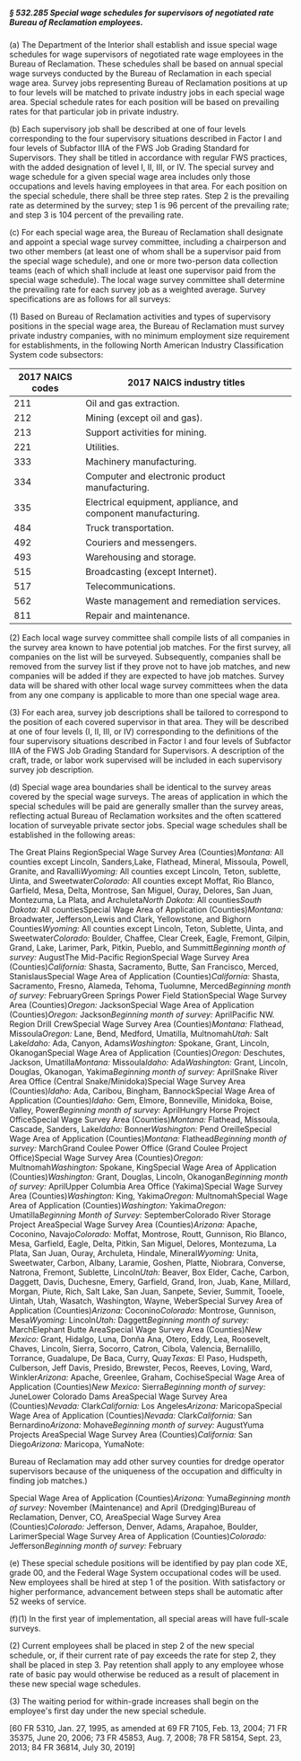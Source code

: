 ##### § 532.285 Special wage schedules for supervisors of negotiated rate Bureau of Reclamation employees. #####

(a) The Department of the Interior shall establish and issue special wage schedules for wage supervisors of negotiated rate wage employees in the Bureau of Reclamation. These schedules shall be based on annual special wage surveys conducted by the Bureau of Reclamation in each special wage area. Survey jobs representing Bureau of Reclamation positions at up to four levels will be matched to private industry jobs in each special wage area. Special schedule rates for each position will be based on prevailing rates for that particular job in private industry.

(b) Each supervisory job shall be described at one of four levels corresponding to the four supervisory situations described in Factor I and four levels of Subfactor IIIA of the FWS Job Grading Standard for Supervisors. They shall be titled in accordance with regular FWS practices, with the added designation of level I, II, III, or IV. The special survey and wage schedule for a given special wage area includes only those occupations and levels having employees in that area. For each position on the special schedule, there shall be three step rates. Step 2 is the prevailing rate as determined by the survey; step 1 is 96 percent of the prevailing rate; and step 3 is 104 percent of the prevailing rate.

(c) For each special wage area, the Bureau of Reclamation shall designate and appoint a special wage survey committee, including a chairperson and two other members (at least one of whom shall be a supervisor paid from the special wage schedule), and one or more two-person data collection teams (each of which shall include at least one supervisor paid from the special wage schedule). The local wage survey committee shall determine the prevailing rate for each survey job as a weighted average. Survey specifications are as follows for all surveys:

(1) Based on Bureau of Reclamation activities and types of supervisory positions in the special wage area, the Bureau of Reclamation must survey private industry companies, with no minimum employment size requirement for establishments, in the following North American Industry Classification System code subsectors:

|2017 NAICS codes|                 2017 NAICS industry titles                  |
|----------------|-------------------------------------------------------------|
|      211       |                   Oil and gas extraction.                   |
|      212       |                Mining (except oil and gas).                 |
|      213       |               Support activities for mining.                |
|      221       |                         Utilities.                          |
|      333       |                  Machinery manufacturing.                   |
|      334       |       Computer and electronic product manufacturing.        |
|      335       |Electrical equipment, appliance, and component manufacturing.|
|      484       |                    Truck transportation.                    |
|      492       |                  Couriers and messengers.                   |
|      493       |                  Warehousing and storage.                   |
|      515       |               Broadcasting (except Internet).               |
|      517       |                     Telecommunications.                     |
|      562       |         Waste management and remediation services.          |
|      811       |                   Repair and maintenance.                   |

(2) Each local wage survey committee shall compile lists of all companies in the survey area known to have potential job matches. For the first survey, all companies on the list will be surveyed. Subsequently, companies shall be removed from the survey list if they prove not to have job matches, and new companies will be added if they are expected to have job matches. Survey data will be shared with other local wage survey committees when the data from any one company is applicable to more than one special wage area.

(3) For each area, survey job descriptions shall be tailored to correspond to the position of each covered supervisor in that area. They will be described at one of four levels (I, II, III, or IV) corresponding to the definitions of the four supervisory situations described in Factor I and four levels of Subfactor IIIA of the FWS Job Grading Standard for Supervisors. A description of the craft, trade, or labor work supervised will be included in each supervisory survey job description.

(d) Special wage area boundaries shall be identical to the survey areas covered by the special wage surveys. The areas of application in which the special schedules will be paid are generally smaller than the survey areas, reflecting actual Bureau of Reclamation worksites and the often scattered location of surveyable private sector jobs. Special wage schedules shall be established in the following areas:

The Great Plains RegionSpecial Wage Survey Area (Counties)*Montana:* All counties except Lincoln, Sanders,Lake, Flathead, Mineral, Missoula, Powell, Granite, and Ravalli*Wyoming:* All counties except Lincoln, Teton, sublette, Uinta, and Sweetwater*Colorado:* All counties except Moffat, Rio Blanco, Garfield, Mesa, Delta, Montrose, San Miguel, Ouray, Delores, San Juan, Montezuma, La Plata, and Archuleta*North Dakota:* All counties*South Dakota:* All countiesSpecial Wage Area of Application (Counties)*Montana:* Broadwater, Jefferson,Lewis and Clark, Yellowstone, and Bighorn Counties*Wyoming:* All counties except Lincoln, Teton, Sublette, Uinta, and Sweetwater*Colorado:* Boulder, Chaffee, Clear Creek, Eagle, Fremont, Gilpin, Grand, Lake, Larimer, Park, Pitkin, Pueblo, and Summitt*Beginning month of survey:* AugustThe Mid-Pacific RegionSpecial Wage Survey Area (Counties)*California:* Shasta, Sacramento, Butte, San Francisco, Merced, StanislausSpecial Wage Area of Application (Counties)*California:* Shasta, Sacramento, Fresno, Alameda, Tehoma, Tuolumne, Merced*Beginning month of survey:* FebruaryGreen Springs Power Field StationSpecial Wage Survey Area (Counties)*Oregon:* JacksonSpecial Wage Area of Application (Counties)*Oregon:* Jackson*Beginning month of survey:* AprilPacific NW. Region Drill CrewSpecial Wage Survey Area (Counties)*Montana:* Flathead, Missoula*Oregon:* Lane, Bend, Medford, Umatilla, Multnomah*Utah:* Salt Lake*Idaho:* Ada, Canyon, Adams*Washington:* Spokane, Grant, Lincoln, OkanoganSpecial Wage Area of Application (Counties)*Oregon:* Deschutes, Jackson, Umatilla*Montana:* Missoula*Idaho:* Ada*Washington:* Grant, Lincoln, Douglas, Okanogan, Yakima*Beginning month of survey:* AprilSnake River Area Office (Central Snake/Minidoka)Special Wage Survey Area (Counties)*Idaho:* Ada, Caribou, Bingham, BannockSpecial Wage Area of Application (Counties)*Idaho:* Gem, Elmore, Bonneville, Minidoka, Boise, Valley, Power*Beginning month of survey:* AprilHungry Horse Project OfficeSpecial Wage Survey Area (Counties)*Montana:* Flathead, Missoula, Cascade, Sanders, Lake*Idaho:* Bonner*Washington:* Pend OreilleSpecial Wage Area of Application (Counties)*Montana:* Flathead*Beginning month of survey:* MarchGrand Coulee Power Office (Grand Coulee Project Office)Special Wage Survey Area (Counties)*Oregon:* Multnomah*Washington:* Spokane, KingSpecial Wage Area of Application (Counties)*Washington:* Grant, Douglas, Lincoln, Okanogan*Beginning month of survey:* AprilUpper Columbia Area Office (Yakima)Special Wage Survey Area (Counties)*Washington:* King, Yakima*Oregon:* MultnomahSpecial Wage Area of Application (Counties)*Washington:* Yakima*Oregon:* Umatilla*Beginning Month of Survey:* SeptemberColorado River Storage Project AreaSpecial Wage Survey Area (Counties)*Arizona:* Apache, Coconino, Navajo*Colorado:* Moffat, Montrose, Routt, Gunnison, Rio Blanco, Mesa, Garfield, Eagle, Delta, Pitkin, San Miguel, Delores, Montezuma, La Plata, San Juan, Ouray, Archuleta, Hindale, Mineral*Wyoming:* Unita, Sweetwater, Carbon, Albany, Laramie, Goshen, Platte, Niobrara, Converse, Natrona, Fremont, Sublette, Lincoln*Utah:* Beaver, Box Elder, Cache, Carbon, Daggett, Davis, Duchesne, Emery, Garfield, Grand, Iron, Juab, Kane, Millard, Morgan, Piute, Rich, Salt Lake, San Juan, Sanpete, Sevier, Summit, Tooele, Uintah, Utah, Wasatch, Washington, Wayne, WeberSpecial Survey Area of Application (Counties)*Arizona:* Coconino*Colorado:* Montrose, Gunnison, Mesa*Wyoming:* Lincoln*Utah:* Daggett*Beginning month of survey:* MarchElephant Butte AreaSpecial Wage Survey Area (Counties)*New Mexico:* Grant, Hidalgo, Luna, Donña Ana, Otero, Eddy, Lea, Roosevelt, Chaves, Lincoln, Sierra, Socorro, Catron, Cibola, Valencia, Bernalillo, Torrance, Guadalupe, De Baca, Curry, Quay*Texas:* El Paso, Hudspeth, Culberson, Jeff Davis, Presido, Brewster, Pecos, Reeves, Loving, Ward, Winkler*Arizona:* Apache, Greenlee, Graham, CochiseSpecial Wage Area of Application (Counties)*New Mexico:* Sierra*Beginning month of survey:* JuneLower Colorado Dams AreaSpecial Wage Survey Area (Counties)*Nevada:* Clark*California:* Los Angeles*Arizona:* MaricopaSpecial Wage Area of Application (Counties)*Nevada:* Clark*California:* San Bernardino*Arizona:* Mohave*Beginning month of survey:* AugustYuma Projects AreaSpecial Wage Survey Area (Counties)*California:* San Diego*Arizona:* Maricopa, YumaNote:

Bureau of Reclamation may add other survey counties for dredge operator supervisors because of the uniqueness of the occupation and difficulty in finding job matches.)

Special Wage Area of Application (Counties)*Arizona:* Yuma*Beginning month of survey:* November (Maintenance) and April (Dredging)Bureau of Reclamation, Denver, CO, AreaSpecial Wage Survey Area (Counties)*Colorado:* Jefferson, Denver, Adams, Arapahoe, Boulder, LarimerSpecial Wage Survey Area of Application (Counties)*Colorado:* Jefferson*Beginning month of survey:* February

(e) These special schedule positions will be identified by pay plan code XE, grade 00, and the Federal Wage System occupational codes will be used. New employees shall be hired at step 1 of the position. With satisfactory or higher performance, advancement between steps shall be automatic after 52 weeks of service.

(f)(1) In the first year of implementation, all special areas will have full-scale surveys.

(2) Current employees shall be placed in step 2 of the new special schedule, or, if their current rate of pay exceeds the rate for step 2, they shall be placed in step 3. Pay retention shall apply to any employee whose rate of basic pay would otherwise be reduced as a result of placement in these new special wage schedules.

(3) The waiting period for within-grade increases shall begin on the employee's first day under the new special schedule.

[60 FR 5310, Jan. 27, 1995, as amended at 69 FR 7105, Feb. 13, 2004; 71 FR 35375, June 20, 2006; 73 FR 45853, Aug. 7, 2008; 78 FR 58154, Sept. 23, 2013; 84 FR 36814, July 30, 2019]